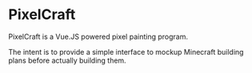 # PixelCraft

PixelCraft is a Vue.JS powered pixel painting program.

The intent is to provide a simple interface to mockup Minecraft building plans before actually building them.